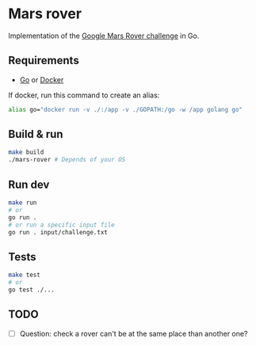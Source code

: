 # Mars rover

Implementation of the [Google Mars Rover challenge](https://code.google.com/archive/p/marsrovertechchallenge/) in Go.


## Requirements

- [Go](https://go.dev) or [Docker](https://www.docker.com)

If docker, run this command to create an alias:

```bash
alias go="docker run -v ./:/app -v ./GOPATH:/go -w /app golang go"
```

## Build & run

```bash
make build
./mars-rover # Depends of your OS
```

## Run dev

```bash
make run
# or
go run .
# or run a specific input file
go run . input/challenge.txt
```

## Tests

```bash
make test
# or
go test ./...
```

## TODO

- [ ] Question: check a rover can't be at the same place than another one?
